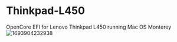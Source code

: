 # Thinkpad-L450
OpenCore EFI for Lenovo Thinkpad L450 running Mac OS Monterey
![1693904232938](https://github.com/DomiDomian/Thinkpad-L450-Monterey/assets/79382625/55f2678d-0cd0-4d47-be21-2e881ca8ac03)
